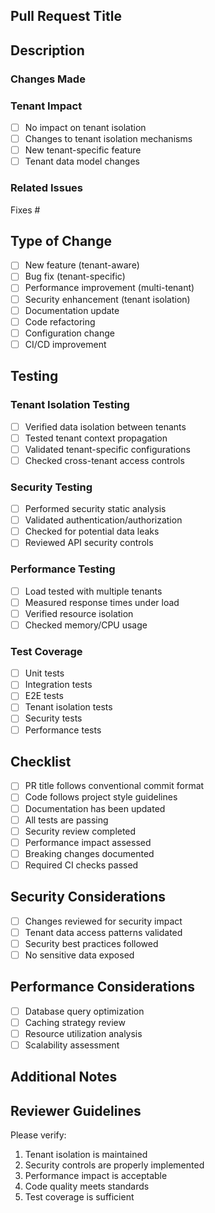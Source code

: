 ## Pull Request Title
<!-- Format: [<type>] <scope>: <description> -->
<!-- Example: [feat] tenant-isolation: Add tenant context middleware -->

## Description

### Changes Made
<!-- Provide a detailed description of the changes implemented -->
<!-- Include specific details about tenant-related changes -->

### Tenant Impact
<!-- Describe how these changes affect tenant isolation and data security -->
- [ ] No impact on tenant isolation
- [ ] Changes to tenant isolation mechanisms
- [ ] New tenant-specific feature
- [ ] Tenant data model changes

### Related Issues
<!-- Link related issues using #<issue_number> -->
Fixes #

## Type of Change
<!-- Check all that apply -->
- [ ] New feature (tenant-aware)
- [ ] Bug fix (tenant-specific)
- [ ] Performance improvement (multi-tenant)
- [ ] Security enhancement (tenant isolation)
- [ ] Documentation update
- [ ] Code refactoring
- [ ] Configuration change
- [ ] CI/CD improvement

## Testing

### Tenant Isolation Testing
<!-- Describe how tenant isolation was verified -->
- [ ] Verified data isolation between tenants
- [ ] Tested tenant context propagation
- [ ] Validated tenant-specific configurations
- [ ] Checked cross-tenant access controls

### Security Testing
<!-- Describe security validation performed -->
- [ ] Performed security static analysis
- [ ] Validated authentication/authorization
- [ ] Checked for potential data leaks
- [ ] Reviewed API security controls

### Performance Testing
<!-- Describe multi-tenant performance impact -->
- [ ] Load tested with multiple tenants
- [ ] Measured response times under load
- [ ] Verified resource isolation
- [ ] Checked memory/CPU usage

### Test Coverage
<!-- Check all completed test types -->
- [ ] Unit tests
- [ ] Integration tests
- [ ] E2E tests
- [ ] Tenant isolation tests
- [ ] Security tests
- [ ] Performance tests

## Checklist
- [ ] PR title follows conventional commit format
- [ ] Code follows project style guidelines
- [ ] Documentation has been updated
- [ ] All tests are passing
- [ ] Security review completed
- [ ] Performance impact assessed
- [ ] Breaking changes documented
- [ ] Required CI checks passed

## Security Considerations
<!-- List security implications and mitigations -->
- [ ] Changes reviewed for security impact
- [ ] Tenant data access patterns validated
- [ ] Security best practices followed
- [ ] No sensitive data exposed

## Performance Considerations
<!-- Describe performance impact on multi-tenant system -->
- [ ] Database query optimization
- [ ] Caching strategy review
- [ ] Resource utilization analysis
- [ ] Scalability assessment

## Additional Notes
<!-- Any additional information that reviewers should know -->

## Reviewer Guidelines
Please verify:
1. Tenant isolation is maintained
2. Security controls are properly implemented
3. Performance impact is acceptable
4. Code quality meets standards
5. Test coverage is sufficient

<!-- 
Note: PRs affecting tenant isolation or security require approval from:
- Security team member
- Senior backend engineer
- System architect
-->